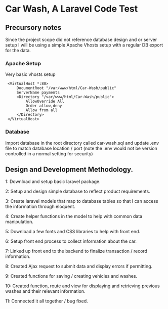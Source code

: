 # Car Wash, A Laravel Code Test
 
## Precursory notes

 Since the project scope did not reference database design and or server setup I will be using a simple Apache Vhosts setup with a regular DB export for the data.
 
### Apache Setup 
 
Very basic vhosts setup 
```
 <VirtualHost *:80>
     DocumentRoot "/var/www/html/Car-Wash/public"
     ServerName payments
     <Directory "/var/www/html/Car-Wash/public">
         AllowOverride All
         Order allow,deny
         Allow from all
     </Directory>
 </VirtualHost>
```

### Database

Import database in the root directory called car-wash.sql and update .env file to match database location / port (note the .env would not be version controlled in a normal setting for security)

## Design and Development Methodology.

1: Download and setup basic laravel package.

2: Setup and design simple database to reflect product requirements.

3: Create laravel models that map to database tables so that I can access the information through eloquent.

4: Create helper functions in the model to help with common data manipulation. 

5: Download a few fonts and CSS libraries to help with front end.

6: Setup front end process to collect information about the car.

7: Linked up front end to the backend to finalize transaction / record information. 

8: Created Ajax request to submit data and display errors if permitting.

9: Created functions for saving / creating vehicles and washes.

10: Created function, route and view for displaying and retrieving previous washes and their relevant information.

11: Connected it all together / bug fixed.